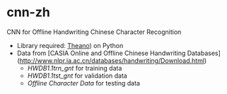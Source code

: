 cnn-zh
======

CNN for Offline Handwriting Chinese Character Recognition

* 	Library required: [Theano](http://deeplearning.net/software/theano/)) 
	on Python
* 	Data from [CASIA Online and Offline Chinese Handwriting Databases]
	(http://www.nlpr.ia.ac.cn/databases/handwriting/Download.html) 
	*	*HWDB1.1trn_gnt* for training data
	*	*HWDB1.1tst_gnt* for validation data 
	*	*Offline Character Data* for testing data